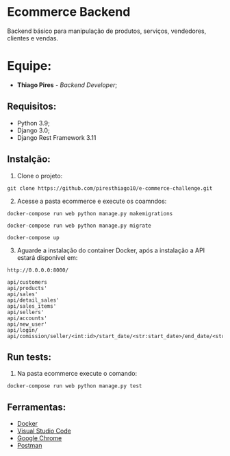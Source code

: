 # Ecommerce Backend

Backend básico para manipulação de produtos, serviços, vendedores, clientes e vendas.

# Equipe:

* **Thiago Pires** - *Backend Developer*;

## Requisitos:

* Python 3.9;
* Django 3.0;
* Django Rest Framework 3.11

## Instalção:

1. Clone o projeto:
```
git clone https://github.com/piresthiago10/e-commerce-challenge.git
```
2. Acesse a pasta ecommerce e execute os coamndos:
```
docker-compose run web python manage.py makemigrations

docker-compose run web python manage.py migrate

docker-compose up
```
3. Aguarde a instalação do container Docker, após a instalação a API estará disponível em:
```
http://0.0.0.0:8000/

api/customers
api/products'
api/sales'
api/detail_sales'
api/sales_items'
api/sellers'
api/accounts'
api/new_user'
api/login/
api/comission/seller/<int:id>/start_date/<str:start_date>/end_date/<str:end_date>/
```

## Run tests:
1. Na pasta ecommerce execute o comando:
```
docker-compose run web python manage.py test
```

## Ferramentas:

* [Docker](https://www.docker.com/)
* [Visual Studio Code](https://code.visualstudio.com/)
* [Google Chrome](https://www.google.pt/intl/pt-PT/chrome/?brand=CHBD&gclid=Cj0KCQjwn_LrBRD4ARIsAFEQFKt3kLTIsdU6a-sk3FKsxrhplkKaYNHo6Pt3aRbaEAJ3TK4fZslZmtUaAvHVEALw_wcB&gclsrc=aw)
* [Postman](https://www.postman.com/)
